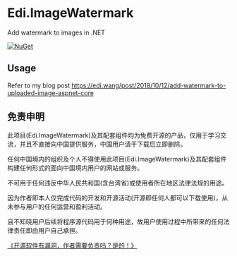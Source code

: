 # Edi.ImageWatermark
Add watermark to images in .NET

[![NuGet][main-nuget-badge]][main-nuget]

[main-nuget]: https://www.nuget.org/packages/Edi.ImageWatermark/
[main-nuget-badge]: https://img.shields.io/nuget/v/Edi.ImageWatermark.svg?style=flat-square&label=nuget

## Usage

Refer to my blog post https://edi.wang/post/2018/10/12/add-watermark-to-uploaded-image-aspnet-core 

## 免责申明

此项目(Edi.ImageWatermark)及其配套组件均为免费开源的产品，仅用于学习交流，并且不直接向中国提供服务，中国用户请于下载后立即删除。

任何中国境内的组织及个人不得使用此项目(Edi.ImageWatermark)及其配套组件构建任何形式的面向中国境内用户的网站或服务。

不可用于任何违反中华人民共和国(含台湾省)或使用者所在地区法律法规的用途。

因为作者即本人仅完成代码的开发和开源活动(开源即任何人都可以下载使用)，从未参与用户的任何运营和盈利活动。

且不知晓用户后续将程序源代码用于何种用途，故用户使用过程中所带来的任何法律责任即由用户自己承担。

[《开源软件有漏洞，作者需要负责吗？是的！》](https://go.edi.wang/aka/os251)